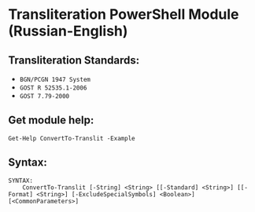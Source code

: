 # Transliteration PowerShell Module (Russian-English)

## Transliteration Standards:
- `BGN/PCGN 1947 System`
- `GOST R 52535.1-2006`
- `GOST 7.79-2000`

## Get module help:
```
Get-Help ConvertTo-Translit -Example
```

## Syntax:
```
SYNTAX:
    ConvertTo-Translit [-String] <String> [[-Standard] <String>] [[-Format] <String>] [-ExcludeSpecialSymbols] <Boolean>] [<CommonParameters>]
```
